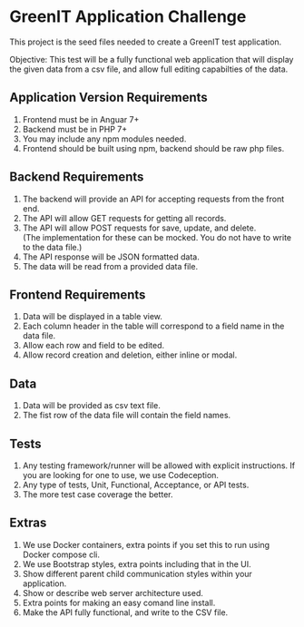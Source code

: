 # GreenIT Application Challenge

This project is the seed files needed to create a GreenIT test application.  

Objective: This test will be a fully functional web application that will display the given data from a csv file, and allow full editing capabilties of the data.

## Application Version Requirements
1. Frontend must be in Anguar 7+
2. Backend must be in PHP 7+
3. You may include any npm modules needed.
4. Frontend should be built using npm, backend should be raw php files.

## Backend Requirements
1. The backend will provide an API for accepting requests from the front end.
2. The API will allow GET requests for getting all records. 
3. The API will allow POST requests for save, update, and delete.  
(The implementation for these can be mocked. You do not have to write to the data file.)
4. The API response will be JSON formatted data.
5. The data will be read from a provided data file.

## Frontend Requirements
1. Data will be displayed in a table view.
2. Each column header in the table will correspond to a field name in the data file.
3. Allow each row and field to be edited.
4. Allow record creation and deletion, either inline or modal.
  
## Data
1. Data will be provided as csv text file.
2. The fist row of the data file will contain the field names.

## Tests
1. Any testing framework/runner will be allowed with explicit instructions. If you are looking for one to use, we use Codeception.
2. Any type of tests, Unit, Functional, Acceptance, or API tests.
3. The more test case coverage the better.
  
 ## Extras
1. We use Docker containers, extra points if you set this to run using Docker compose cli.
2. We use Bootstrap styles, extra points including that in the UI.
3. Show different parent child communication styles within your application.
4. Show or describe web server architecture used.
5. Extra points for making an easy comand line install. 
6. Make the API fully functional, and write to the CSV file.

	
